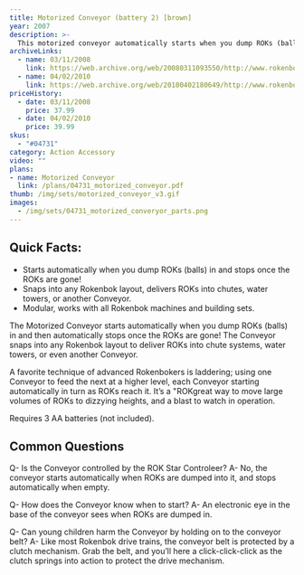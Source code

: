 ```yaml
---
title: Motorized Conveyor (battery 2) [brown]
year: 2007
description: >-
  This motorized conveyor automatically starts when you dump ROKs (balls) in and then automatically stops once the ROKs are gone! And this latest version of our Conveyor no longer needs to be plugged in - it runs on batteries so you can put it anywhere and have as many as you want in your world. Chain them together to move loads as high as you dare! Works with any Start Set and requires three AA batteries
archiveLinks:
  - name: 03/11/2008
    link: https://web.archive.org/web/20080311093550/http://www.rokenbok.com/RO_Products/Accessories/AC_04731.asp
  - name: 04/02/2010
    link: https://web.archive.org/web/20100402180649/http://www.rokenbok.com/RO_Products/Accessories/AC_04731.asp
priceHistory:
  - date: 03/11/2008
    price: 37.99
  - date: 04/02/2010
    price: 39.99
skus:
  - "#04731"
category: Action Accessory
video: ""
plans:
- name: Motorized Conveyor
  link: /plans/04731_motorized_conveyor.pdf
thumb: /img/sets/motorized_conveyor_v3.gif
images:
  - /img/sets/04731_motorized_converyor_parts.png
---
```


## Quick Facts:
  - Starts automatically when you dump ROKs (balls) in and stops once the ROKs are gone!
  - Snaps into any Rokenbok layout, delivers ROKs into chutes, water towers, or another Conveyor.
  - Modular, works with all Rokenbok machines and building sets.

The Motorized Conveyor starts automatically when you dump ROKs (balls) in and then automatically stops once the ROKs are gone!  The Conveyor snaps into any Rokenbok layout to deliver ROKs into chute systems, water towers, or even another Conveyor.

A favorite technique of advanced Rokenbokers is laddering; using one Conveyor to feed the next at a higher level, each Conveyor starting automatically in turn as ROKs reach it.  It’s a "ROKgreat way to move large volumes of ROKs to dizzying heights, and a blast to watch in operation.

Requires 3 AA batteries (not included).

## Common Questions
Q- Is the Conveyor controlled by the ROK Star Controleer?
A- No, the conveyor starts automatically when ROKs are dumped into it, and stops automatically when empty.

Q- How does the Conveyor know when to start?
A- An electronic eye in the base of the conveyor sees when ROKs are dumped in.

Q- Can young children harm the Conveyor by holding on to the conveyor belt?
A- Like most Rokenbok drive trains, the conveyor belt is protected by a clutch mechanism. Grab the belt, and you’ll here a click-click-click as the clutch springs into action to protect the drive mechanism.
